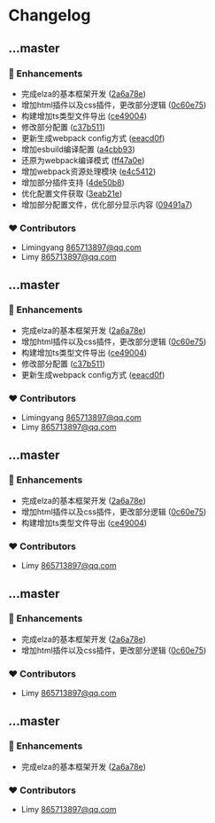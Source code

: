 # Changelog


## ...master


### 🚀 Enhancements

- 完成elza的基本框架开发 ([2a6a78e](https://github.com/865713897/elza/commit/2a6a78e))
- 增加html插件以及css插件，更改部分逻辑 ([0c60e75](https://github.com/865713897/elza/commit/0c60e75))
- 构建增加ts类型文件导出 ([ce49004](https://github.com/865713897/elza/commit/ce49004))
- 修改部分配置 ([c37b511](https://github.com/865713897/elza/commit/c37b511))
- 更新生成webpack config方式 ([eeacd0f](https://github.com/865713897/elza/commit/eeacd0f))
- 增加esbuild编译配置 ([a4cbb93](https://github.com/865713897/elza/commit/a4cbb93))
- 还原为webpack编译模式 ([ff47a0e](https://github.com/865713897/elza/commit/ff47a0e))
- 增加webpack资源处理模块 ([e4c5412](https://github.com/865713897/elza/commit/e4c5412))
- 增加部分插件支持 ([4de50b8](https://github.com/865713897/elza/commit/4de50b8))
- 优化配置文件获取 ([3eab21e](https://github.com/865713897/elza/commit/3eab21e))
- 增加部分配置文件，优化部分显示内容 ([09491a7](https://github.com/865713897/elza/commit/09491a7))

### ❤️ Contributors

- Limingyang <865713897@qq.com>
- Limy <865713897@qq.com>

## ...master


### 🚀 Enhancements

- 完成elza的基本框架开发 ([2a6a78e](https://github.com/865713897/elza/commit/2a6a78e))
- 增加html插件以及css插件，更改部分逻辑 ([0c60e75](https://github.com/865713897/elza/commit/0c60e75))
- 构建增加ts类型文件导出 ([ce49004](https://github.com/865713897/elza/commit/ce49004))
- 修改部分配置 ([c37b511](https://github.com/865713897/elza/commit/c37b511))
- 更新生成webpack config方式 ([eeacd0f](https://github.com/865713897/elza/commit/eeacd0f))

### ❤️ Contributors

- Limingyang <865713897@qq.com>
- Limy <865713897@qq.com>

## ...master


### 🚀 Enhancements

- 完成elza的基本框架开发 ([2a6a78e](https://github.com/865713897/elza/commit/2a6a78e))
- 增加html插件以及css插件，更改部分逻辑 ([0c60e75](https://github.com/865713897/elza/commit/0c60e75))
- 构建增加ts类型文件导出 ([ce49004](https://github.com/865713897/elza/commit/ce49004))

### ❤️ Contributors

- Limy <865713897@qq.com>

## ...master


### 🚀 Enhancements

- 完成elza的基本框架开发 ([2a6a78e](https://github.com/865713897/elza/commit/2a6a78e))
- 增加html插件以及css插件，更改部分逻辑 ([0c60e75](https://github.com/865713897/elza/commit/0c60e75))

### ❤️ Contributors

- Limy <865713897@qq.com>

## ...master


### 🚀 Enhancements

- 完成elza的基本框架开发 ([2a6a78e](https://github.com/865713897/elza/commit/2a6a78e))

### ❤️ Contributors

- Limy <865713897@qq.com>

